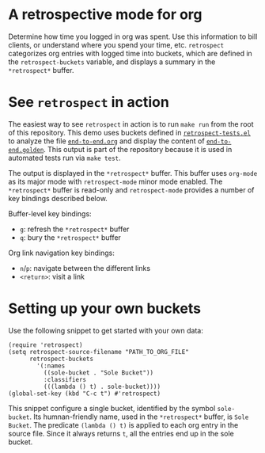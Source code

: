 # A retrospective mode for org

Determine how time you logged in org was spent. Use this information to bill
clients, or understand where you spend your time, etc. `retrospect` categorizes
org entries with logged time into buckets, which are defined in the
`retrospect-buckets` variable, and displays a summary in the `*retrospect*`
buffer.

# See `retrospect` in action

The easiest way to see `retrospect` in action is to run `make run` from the root
of this repository. This demo uses buckets defined in
[`retrospect-tests.el`](retrospect-tests.el) to analyze the file
[`end-to-end.org`](test/end-to-end.org) and display the content of
[`end-to-end.golden`](test/end-to-end.golden). This output is part of the
repository because it is used in automated tests run via `make test`.

The output is displayed in the `*retrospect*` buffer. This buffer uses
`org-mode` as its major mode with `retrospect-mode` minor mode enabled. The
`*retrospect*` buffer is read-only and `retrospect-mode` provides a number of
key bindings described below.

Buffer-level key bindings:

  + `g`: refresh the `*retrospect*` buffer
  + `q`: bury the `*retrospect*` buffer

Org link navigation key bindings:

  + `n`/`p`: navigate between the different links
  + `<return>`: visit a link

# Setting up your own buckets

Use the following snippet to get started with your own data:

```elisp
(require 'retrospect)
(setq retrospect-source-filename "PATH_TO_ORG_FILE"
      retrospect-buckets
        '(:names
          ((sole-bucket . "Sole Bucket"))
          :classifiers
          (((lambda () t) . sole-bucket))))
(global-set-key (kbd "C-c t") #'retrospect)
```

This snippet configure a single bucket, identified by the symbol
`sole-bucket`. Its humnan-friendly name, used in the `*retrospect*` buffer, is
`Sole Bucket`. The predicate `(lambda () t)` is applied to each org entry in the
source file. Since it always returns `t`, all the entries end up in the sole
bucket.
